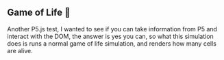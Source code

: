 ## Game of Life 🧬

Another P5.js test, I wanted to see if you can take information from P5 and interact with the DOM, the answer is yes you can, so what this simulation does is runs a normal game of life simulation, and renders how many cells are alive.
